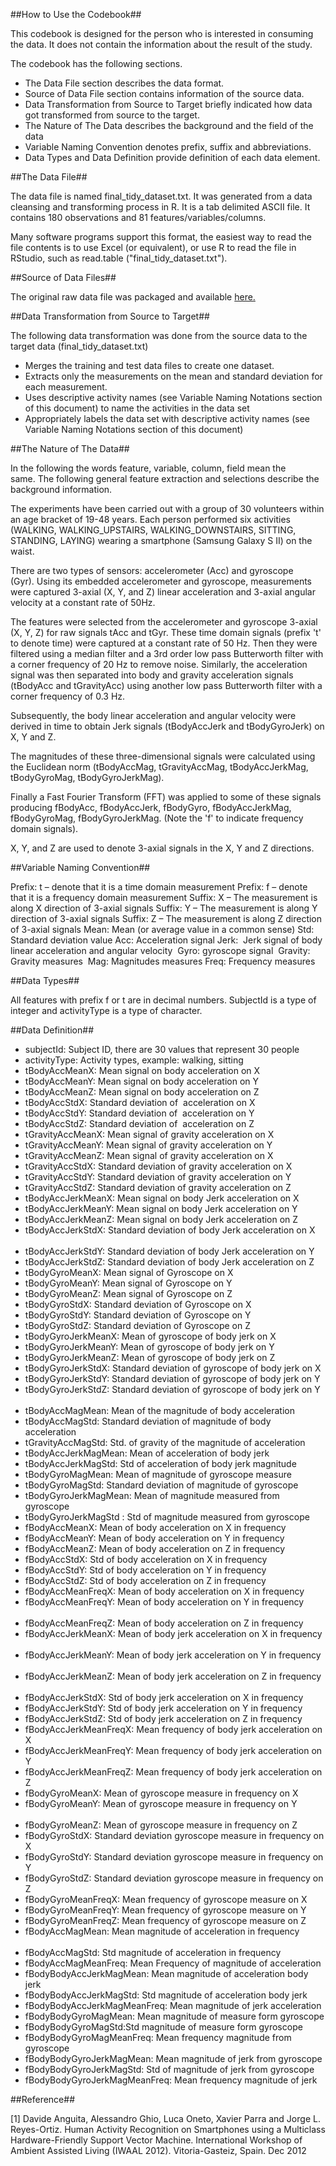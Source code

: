 ﻿
##How to Use the Codebook##

This codebook is designed for the person who is interested in consuming the data. It does
not contain the information about the result of the study. 

The codebook has the following sections.

* The Data File section describes the data format.
* Source of Data File section contains information of the source data. 
* Data Transformation from Source to Target briefly indicated how data got transformed from source to the target.
* The Nature of The Data describes the background and the field of the data
* Variable Naming Convention denotes prefix, suffix and abbreviations. 
* Data Types and Data Definition provide definition of each data element.


##The Data File##

The data file is named final\_tidy\_dataset.txt. It was generated from a
data cleansing and transforming process in R. It is a tab delimited
ASCII file. It contains 180 observations and 81
features/variables/columns. 

Many software programs support this format, the easiest way to read the
file contents is to use Excel (or equivalent), or use R to read the file
in RStudio, such as read.table ("final\_tidy\_dataset.txt"). 

##Source of Data Files##

The original raw data file was packaged and available [here.](https://d396qusza40orc.cloudfront.net/getdata%2Fprojectfiles%2FUCI%20HAR%20Dataset.zip)


##Data Transformation from Source to Target##

The following data transformation was done from the source data to the
target data (final\_tidy\_dataset.txt)

-   Merges the training and test data files to create one dataset.
-   Extracts only the measurements on the mean and standard deviation
    for each measurement. 
-   Uses descriptive activity names (see Variable Naming Notations
    section of this document) to name the activities in the data set
-   Appropriately labels the data set with descriptive activity names
    (see Variable Naming Notations section of this document)   


##The Nature of The Data##

In the following the words feature, variable, column, field mean the
same. The following general feature extraction and selections describe the
background information. 

The experiments have been carried out with a group of 30 volunteers
within an age bracket of 19-48 years. Each person performed six activities (WALKING, WALKING\_UPSTAIRS,
WALKING\_DOWNSTAIRS, SITTING, STANDING, LAYING) wearing a smartphone
(Samsung Galaxy S II) on the waist. 

There are two types of sensors: accelerometer (Acc) and gyroscope
(Gyr). Using its embedded accelerometer and gyroscope, measurements were
captured 3-axial (X, Y, and Z) linear acceleration and 3-axial angular
velocity at a constant rate of 50Hz. 

The features were selected from the accelerometer and gyroscope 3-axial
(X, Y, Z) for raw signals tAcc and tGyr. These time domain signals
(prefix 't' to denote time) were captured at a constant rate of 50 Hz.
Then they were filtered using a median filter and a 3rd order low pass
Butterworth filter with a corner frequency of 20 Hz to remove noise.
Similarly, the acceleration signal was then separated into body and
gravity acceleration signals (tBodyAcc and tGravityAcc) using another
low pass Butterworth filter with a corner frequency of 0.3 Hz. 

Subsequently, the body linear acceleration and angular velocity were
derived in time to obtain Jerk signals (tBodyAccJerk and tBodyGyroJerk)
on X, Y and Z. 

The magnitudes of these three-dimensional signals were calculated using
the Euclidean norm (tBodyAccMag, tGravityAccMag, tBodyAccJerkMag,
tBodyGyroMag, tBodyGyroJerkMag). 

Finally a Fast Fourier Transform (FFT) was applied to some of these
signals producing fBodyAcc, fBodyAccJerk, fBodyGyro, fBodyAccJerkMag,
fBodyGyroMag, fBodyGyroJerkMag. (Note the 'f' to indicate frequency
domain signals). 

X, Y, and Z are used to denote 3-axial signals in the X, Y and Z
directions.

##Variable Naming Convention##

Prefix: t – denote that it is a time domain measurement
Prefix: f – denote that it is a frequency domain measurement
Suffix: X – The measurement is along X direction of 3-axial signals
Suffix: Y – The measurement is along Y direction of 3-axial signals
Suffix: Z – The measurement is along Z direction of 3-axial signals
Mean: Mean (or average value in a common sense)
Std: Standard deviation value
Acc: Acceleration signal
Jerk:  Jerk signal of body linear acceleration and angular velocity 
Gyro: gyroscope signal 
Gravity: Gravity measures 
Mag: Magnitudes measures
Freq: Frequency measures  

##Data Types##

All features with prefix f or t are in decimal numbers. SubjectId is a type of integer and activityType is a  type of character. 

##Data Definition##

- subjectId: Subject ID, there are 30 values that represent 30 people  
- activityType: Activity types, example: walking, sitting                
- tBodyAccMeanX: Mean signal on body acceleration on X 
- tBodyAccMeanY: Mean signal on body acceleration on Y
- tBodyAccMeanZ: Mean signal on body acceleration on Z
- tBodyAccStdX: Standard deviation of  acceleration on X
- tBodyAccStdY: Standard deviation of  acceleration on Y
- tBodyAccStdZ: Standard deviation of  acceleration on Z 
- tGravityAccMeanX: Mean signal of gravity acceleration on X
- tGravityAccMeanY: Mean signal of gravity acceleration on Y            
- tGravityAccMeanZ: Mean signal of gravity acceleration on X
- tGravityAccStdX: Standard deviation of gravity acceleration on X       
- tGravityAccStdY: Standard deviation of gravity acceleration on Y
- tGravityAccStdZ: Standard deviation of gravity acceleration on Z        
- tBodyAccJerkMeanX: Mean signal on body Jerk acceleration on X
- tBodyAccJerkMeanY: Mean signal on body Jerk acceleration on Y           
- tBodyAccJerkMeanZ: Mean signal on body Jerk acceleration on Z
- tBodyAccJerkStdX: Standard deviation of body Jerk acceleration on X     
- tBodyAccJerkStdY: Standard deviation of body Jerk acceleration on Y
- tBodyAccJerkStdZ: Standard deviation of body Jerk acceleration on Z    
- tBodyGyroMeanX: Mean signal of Gyroscope on X
- tBodyGyroMeanY: Mean signal of Gyroscope on Y     
- tBodyGyroMeanZ: Mean signal of Gyroscope on Z
- tBodyGyroStdX: Standard deviation of Gyroscope on X
- tBodyGyroStdY: Standard deviation of Gyroscope on Y
- tBodyGyroStdZ: Standard deviation of Gyroscope on Z              
- tBodyGyroJerkMeanX: Mean of gyroscope of body jerk on X
- tBodyGyroJerkMeanY: Mean of gyroscope of body jerk on Y
- tBodyGyroJerkMeanZ: Mean of gyroscope of body jerk on Z
- tBodyGyroJerkStdX: Standard deviation of gyroscope of body jerk on X
- tBodyGyroJerkStdY: Standard deviation of gyroscope of body jerk on Y
- tBodyGyroJerkStdZ: Standard deviation of gyroscope of body jerk on Y    
- tBodyAccMagMean: Mean of the magnitude of body acceleration
- tBodyAccMagStd: Standard deviation of magnitude of body acceleration   
- tGravityAccMagStd: Std. of gravity of the magnitude of acceleration   
- tBodyAccJerkMagMean: Mean of acceleration of body jerk 
- tBodyAccJerkMagStd: Std of acceleration of body jerk magnitude 
- tBodyGyroMagMean: Mean of magnitude of gyroscope measure
- tBodyGyroMagStd: Standard deviation of magnitude of gyroscope
- tBodyGyroJerkMagMean: Mean of magnitude measured from gyroscope
- tBodyGyroJerkMagStd : Std of magnitude measured from gyroscope     
- fBodyAccMeanX: Mean of body acceleration on X in frequency
- fBodyAccMeanY: Mean of body acceleration on Y in frequency      
- fBodyAccMeanZ: Mean of body acceleration on Z in frequency      
- fBodyAccStdX: Std of body acceleration on X in frequency        
- fBodyAccStdY: Std of body acceleration on Y in frequency        
- fBodyAccStdZ: Std of body acceleration on Z in frequency               
- fBodyAccMeanFreqX: Mean of body acceleration on X in frequency
- fBodyAccMeanFreqY: Mean of body acceleration on Y in frequency          
- fBodyAccMeanFreqZ: Mean of body acceleration on Z in frequency
- fBodyAccJerkMeanX: Mean of body jerk acceleration on X in frequency     
- fBodyAccJerkMeanY: Mean of body jerk acceleration on Y in frequency     
- fBodyAccJerkMeanZ: Mean of body jerk acceleration on Z in frequency     
- fBodyAccJerkStdX: Std of body jerk acceleration on X in frequency       
- fBodyAccJerkStdY: Std of body jerk acceleration on Y in frequency       
- fBodyAccJerkStdZ: Std of body jerk acceleration on Z in frequency
- fBodyAccJerkMeanFreqX: Mean frequency of body jerk acceleration on X   
- fBodyAccJerkMeanFreqY: Mean frequency of body jerk acceleration on Y   
- fBodyAccJerkMeanFreqZ: Mean frequency of body jerk acceleration on Z    
- fBodyGyroMeanX: Mean of gyroscope measure in frequency on X
- fBodyGyroMeanY: Mean of gyroscope measure in frequency on Y            
- fBodyGyroMeanZ: Mean of gyroscope measure in frequency on Z
- fBodyGyroStdX: Standard deviation gyroscope measure in frequency on X  
- fBodyGyroStdY: Standard deviation gyroscope measure in frequency on Y
- fBodyGyroStdZ: Standard deviation gyroscope measure in frequency on Z
- fBodyGyroMeanFreqX: Mean frequency of gyroscope measure on X
- fBodyGyroMeanFreqY: Mean frequency of gyroscope measure on Y
- fBodyGyroMeanFreqZ: Mean frequency of gyroscope measure on Z
- fBodyAccMagMean: Mean magnitude of acceleration in frequency            
- fBodyAccMagStd: Std magnitude of acceleration in frequency
- fBodyAccMagMeanFreq: Mean Frequency of magnitude of acceleration 
- fBodyBodyAccJerkMagMean: Mean magnitude of acceleration body jerk
- fBodyBodyAccJerkMagStd: Std magnitude of acceleration body jerk 
- fBodyBodyAccJerkMagMeanFreq: Mean magnitude of jerk acceleration
- fBodyBodyGyroMagMean: Mean magnitude of measure form gyroscope
- fBodyBodyGyroMagStd:Std magnitude of measure form gyroscope 
- fBodyBodyGyroMagMeanFreq: Mean frequency magnitude from gyroscope 
- fBodyBodyGyroJerkMagMean: Mean magnitude of jerk from gyroscope
- fBodyBodyGyroJerkMagStd: Std of magnitude of jerk from gyroscope
- fBodyBodyGyroJerkMagMeanFreq: Mean frequency magnitude of jerk


##Reference##

[1] Davide Anguita, Alessandro Ghio, Luca Oneto, Xavier Parra and Jorge
L. Reyes-Ortiz. Human Activity Recognition on Smartphones using a
Multiclass Hardware-Friendly Support Vector Machine. International
Workshop of Ambient Assisted Living (IWAAL 2012). Vitoria-Gasteiz,
Spain. Dec 2012
